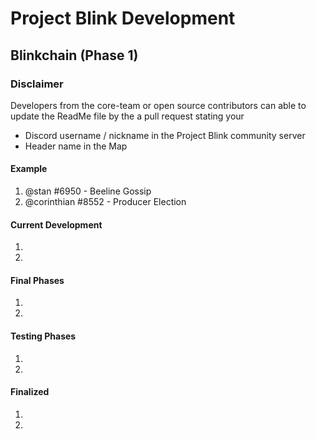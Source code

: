 # Project Blink Development 

## Blinkchain (Phase 1)

### Disclaimer

Developers from the core-team or open source contributors can able to update the ReadMe file by the a pull request stating your 
- Discord username / nickname in the Project Blink community server
- Header name in the Map

#### Example
1. @stan #6950 - Beeline Gossip
2. @corinthian #8552 - Producer Election

#### Current Development
1. 
2. 
#### Final Phases
1. 
2. 
#### Testing Phases
1.
2.
#### Finalized
1.
2.


